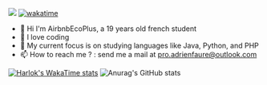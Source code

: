 ![](https://komarev.com/ghpvc/?username=AirbnbEcoPlus&color=blue)
[![wakatime](https://wakatime.com/badge/user/ceb0a75a-8f2b-44a2-a5c3-7d734dcb27b3.svg)](https://wakatime.com/@ceb0a75a-8f2b-44a2-a5c3-7d734dcb27b3)
- 👋 Hi I'm AirbnbEcoPlus, a 19 years old french student 
- 👀 I love coding
- 🌱 My current focus is on studying languages like Java, Python, and PHP
- 📫 How to reach me ? : send me a mail at pro.adrienfaure@outlook.com

[![Harlok's WakaTime stats](https://github-readme-stats.vercel.app/api/wakatime?username=airbnbecoplus&layout=compact&langs_count=12)](https://github.com/anuraghazra/github-readme-stats)
![Anurag's GitHub stats](https://github-readme-stats.vercel.app/api?username=AirbnbEcoPlus&show_icons=true&theme=onedark)
